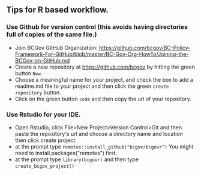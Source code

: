 ## Tips for R based workflow.

### Use Github for version control (this avoids having directories full of copies of the same file.)

-  Join BCGov GitHub Organization: https://github.com/bcgov/BC-Policy-Framework-For-GitHub/blob/master/BC-Gov-Org-HowTo/Joining-the-BCGov-on-GitHub.md 
-  Create a new repository at https://github.com/bcgov by hitting the green button `New`. 
-  Choose a meaningful name for your project, and check the box to add a readme.md file to your project and then click the green `create repository` button.
- Click on the green button `code` and then copy the url of your repository.

### Use Rstudio for your IDE.

- Open Rstudio, click File>New Project>Version Control>Git and then paste the repository's url and choose a directory name and location then click create project.
- at the prompt type `remotes::install_github("bcgov/bcgovr")` You might need to install.packages("remotes") first.
- at the prompt type `library(bcgovr)` and then type `create_bcgov_project()`

